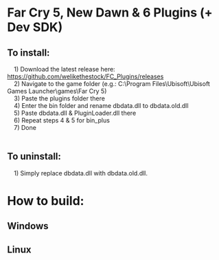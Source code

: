 # Far Cry 5, New Dawn & 6 Plugins (+ Dev SDK)

## To install:<br />
&nbsp;&nbsp;&nbsp;&nbsp;1) Download the latest release here: https://github.com/welikethestock/FC_Plugins/releases<br />
&nbsp;&nbsp;&nbsp;&nbsp;2) Navigate to the game folder (e.g.: C:\Program Files\Ubisoft\Ubisoft Games Launcher\games\Far Cry 5)<br />
&nbsp;&nbsp;&nbsp;&nbsp;3) Paste the plugins folder there<br />
&nbsp;&nbsp;&nbsp;&nbsp;4) Enter the bin folder and rename dbdata.dll to dbdata.old.dll<br />
&nbsp;&nbsp;&nbsp;&nbsp;5) Paste dbdata.dll & PluginLoader.dll there<br />
&nbsp;&nbsp;&nbsp;&nbsp;6) Repeat steps 4 & 5 for bin_plus<br />
&nbsp;&nbsp;&nbsp;&nbsp;7) Done<br />
<br />
## To uninstall:<br />
&nbsp;&nbsp;&nbsp;&nbsp;1) Simply replace dbdata.dll with dbdata.old.dll.

# How to build:

## Windows

## Linux